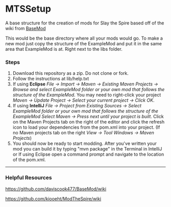 # MTSSetup
A base structure for the creation of mods for Slay the Spire based off of the wiki from <a href="https://github.com/daviscook477/BaseMod/wiki/Getting-Started-(For-Modders)">BaseMod</a>

This would be the base directory where all your mods would go.
To make a new mod just copy the structure of the ExampleMod and put it in the same area that
ExampleMod is at. Right next to the libs folder.

### Steps
1. Download this repository as a zip. Do not clone or fork.
2. Follow the instructions at lib/help.txt
3. If using **Eclipse** *File -> Import -> Maven -> Existing Maven Projects -> Browse and select ExampleMod folder or your own mod that follows the structure of the ExampleMod*. You may need to right-click your project *Maven -> Update Project -> Select your current project -> Click OK*.
4. If using **IntelliJ** *File -> Project from Existing Sources -> Select ExampleMod folder or your own mod that follows the structure of the ExampleMod Select Maven -> Press next until your project is built*. Click on the Maven Projects tab on the right of the editor and click the refresh icon to load your dependencies from the pom.xml into your project. (If no Maven projects tab on the right *View -> Tool Windows -> Maven Projects*)
5. You should now be ready to start modding. After you've written your mod you can build it by typing "mvn package" in the Terminal in IntelliJ or If using Eclipse open a command prompt and navigate to the location of the pom.xml.
---
### Helpful Resources
https://github.com/daviscook477/BaseMod/wiki

https://github.com/kiooeht/ModTheSpire/wiki
